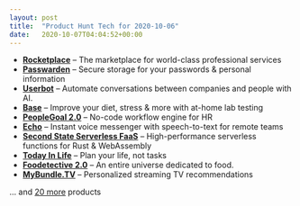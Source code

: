 ```yaml
---
layout: post
title:  "Product Hunt Tech for 2020-10-06"
date:   2020-10-07T04:04:52+00:00
---
```


* **[Rocketplace](https://www.producthunt.com/posts/rocketplace?utm_campaign=producthunt-api&utm_medium=api-v2&utm_source=Application%3A+Daily+Digest+RSS+v2+%28ID%3A+29748%29)** – The marketplace for world-class professional services
* **[Passwarden](https://www.producthunt.com/posts/passwarden?utm_campaign=producthunt-api&utm_medium=api-v2&utm_source=Application%3A+Daily+Digest+RSS+v2+%28ID%3A+29748%29)** – Secure storage for your passwords & personal information
* **[Userbot](https://www.producthunt.com/posts/userbot?utm_campaign=producthunt-api&utm_medium=api-v2&utm_source=Application%3A+Daily+Digest+RSS+v2+%28ID%3A+29748%29)** – Automate conversations between companies and people with AI.
* **[Base](https://www.producthunt.com/posts/base-7?utm_campaign=producthunt-api&utm_medium=api-v2&utm_source=Application%3A+Daily+Digest+RSS+v2+%28ID%3A+29748%29)** – Improve your diet, stress & more with at-home lab testing
* **[PeopleGoal 2.0](https://www.producthunt.com/posts/peoplegoal-2-0?utm_campaign=producthunt-api&utm_medium=api-v2&utm_source=Application%3A+Daily+Digest+RSS+v2+%28ID%3A+29748%29)** – No-code workflow engine for HR
* **[Echo](https://www.producthunt.com/posts/echo-8f3b581c-c478-462b-a71d-4e8755504e32?utm_campaign=producthunt-api&utm_medium=api-v2&utm_source=Application%3A+Daily+Digest+RSS+v2+%28ID%3A+29748%29)** – Instant voice messenger with speech-to-text for remote teams
* **[Second State Serverless FaaS](https://www.producthunt.com/posts/second-state-serverless-faas?utm_campaign=producthunt-api&utm_medium=api-v2&utm_source=Application%3A+Daily+Digest+RSS+v2+%28ID%3A+29748%29)** – High-performance serverless functions for Rust & WebAssembly
* **[Today In Life](https://www.producthunt.com/posts/today-in-life?utm_campaign=producthunt-api&utm_medium=api-v2&utm_source=Application%3A+Daily+Digest+RSS+v2+%28ID%3A+29748%29)** – Plan your life, not tasks
* **[Foodetective 2.0](https://www.producthunt.com/posts/foodetective-2-0?utm_campaign=producthunt-api&utm_medium=api-v2&utm_source=Application%3A+Daily+Digest+RSS+v2+%28ID%3A+29748%29)** – An entire universe dedicated to food.
* **[MyBundle.TV](https://www.producthunt.com/posts/mybundle-tv?utm_campaign=producthunt-api&utm_medium=api-v2&utm_source=Application%3A+Daily+Digest+RSS+v2+%28ID%3A+29748%29)** – Personalized streaming TV recommendations

… and [20 more](https://www.producthunt.com/tech) products